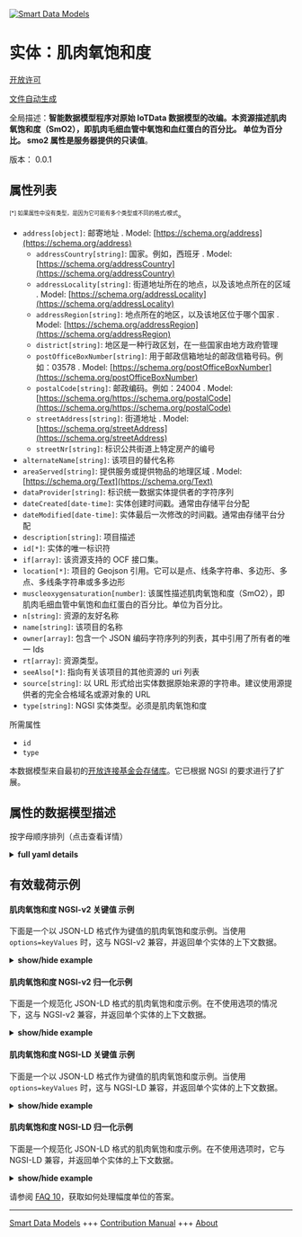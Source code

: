 <!-- 10-Header -->    
[![Smart Data Models](https://smartdatamodels.org/wp-content/uploads/2022/01/SmartDataModels_logo.png "Logo")](https://smartdatamodels.org)    
实体：肌肉氧饱和度    
=========<!-- /10-Header -->    
<!-- 15-License -->    
[开放许可](https://github.com/smart-data-models//dataModel.OCF/blob/master/MuscleOxygenSaturation/LICENSE.md)    
[文件自动生成](https://docs.google.com/presentation/d/e/2PACX-1vTs-Ng5dIAwkg91oTTUdt8ua7woBXhPnwavZ0FxgR8BsAI_Ek3C5q97Nd94HS8KhP-r_quD4H0fgyt3/pub?start=false&loop=false&delayms=3000#slide=id.gb715ace035_0_60)    
<!-- /15-License -->    
<!-- 20-Description -->    
全局描述：**智能数据模型程序对原始 IoTData 数据模型的改编。本资源描述肌肉氧饱和度（SmO2），即肌肉毛细血管中氧饱和血红蛋白的百分比。  单位为百分比。  smo2 属性是服务器提供的只读值**。    
版本： 0.0.1    
<!-- /20-Description -->    
<!-- 30-PropertiesList -->    
## 属性列表    
<sup><sub>[*] 如果属性中没有类型，是因为它可能有多个类型或不同的格式/模式</sub></sup>。    
- `address[object]`: 邮寄地址  . Model: [https://schema.org/address](https://schema.org/address)	- `addressCountry[string]`: 国家。例如，西班牙  . Model: [https://schema.org/addressCountry](https://schema.org/addressCountry)    
	- `addressLocality[string]`: 街道地址所在的地点，以及该地点所在的区域  . Model: [https://schema.org/addressLocality](https://schema.org/addressLocality)    
	- `addressRegion[string]`: 地点所在的地区，以及该地区位于哪个国家  . Model: [https://schema.org/addressRegion](https://schema.org/addressRegion)    
	- `district[string]`: 地区是一种行政区划，在一些国家由地方政府管理      
	- `postOfficeBoxNumber[string]`: 用于邮政信箱地址的邮政信箱号码。例如：03578  . Model: [https://schema.org/postOfficeBoxNumber](https://schema.org/postOfficeBoxNumber)    
	- `postalCode[string]`: 邮政编码。例如：24004  . Model: [https://schema.org/https://schema.org/postalCode](https://schema.org/https://schema.org/postalCode)    
	- `streetAddress[string]`: 街道地址  . Model: [https://schema.org/streetAddress](https://schema.org/streetAddress)    
	- `streetNr[string]`: 标识公共街道上特定房产的编号      
- `alternateName[string]`: 该项目的替代名称  - `areaServed[string]`: 提供服务或提供物品的地理区域  . Model: [https://schema.org/Text](https://schema.org/Text)- `dataProvider[string]`: 标识统一数据实体提供者的字符序列  - `dateCreated[date-time]`: 实体创建时间戳。通常由存储平台分配  - `dateModified[date-time]`: 实体最后一次修改的时间戳。通常由存储平台分配  - `description[string]`: 项目描述  - `id[*]`: 实体的唯一标识符  - `if[array]`: 该资源支持的 OCF 接口集。  - `location[*]`: 项目的 Geojson 引用。它可以是点、线条字符串、多边形、多点、多线条字符串或多多边形  - `muscleoxygensaturation[number]`: 该属性描述肌肉氧饱和度（SmO2），即肌肉毛细血管中氧饱和血红蛋白的百分比。单位为百分比。  - `n[string]`: 资源的友好名称  - `name[string]`: 该项目的名称  - `owner[array]`: 包含一个 JSON 编码字符序列的列表，其中引用了所有者的唯一 Ids  - `rt[array]`: 资源类型。  - `seeAlso[*]`: 指向有关该项目的其他资源的 uri 列表  - `source[string]`: 以 URL 形式给出实体数据原始来源的字符串。建议使用源提供者的完全合格域名或源对象的 URL  - `type[string]`: NGSI 实体类型。必须是肌肉氧饱和度  <!-- /30-PropertiesList -->    
<!-- 35-RequiredProperties -->    
所需属性    
- `id`  - `type`  <!-- /35-RequiredProperties -->    
<!-- 40-RequiredProperties -->    
本数据模型来自最初的[开放连接基金会存储库](https://github.com/openconnectivityfoundation/IoTDataModels)。它已根据 NGSI 的要求进行了扩展。    
<!-- /40-RequiredProperties -->    
<!-- 50-DataModelHeader -->    
## 属性的数据模型描述    
按字母顺序排列（点击查看详情）    
<!-- /50-DataModelHeader -->    
<!-- 60-ModelYaml -->    
<details><summary><strong>full yaml details</strong></summary>      
```yaml    
MuscleOxygenSaturation:      
  description: 'Smart Data Models Program adaptation of the original IoTData data Models. This Resource describes the muscle oxygen saturation (SmO2), which is the percentage of hemoglobin that is saturated with oxygen in the capillaries of a muscle.  The unit is percentage.  The smo2 Property is a read-only value that is provided by the server.'      
  properties:      
    address:      
      description: The mailing address      
      properties:      
        addressCountry:      
          description: 'The country. For example, Spain'      
          type: string      
          x-ngsi:      
            model: https://schema.org/addressCountry      
            type: Property      
        addressLocality:      
          description: 'The locality in which the street address is, and which is in the region'      
          type: string      
          x-ngsi:      
            model: https://schema.org/addressLocality      
            type: Property      
        addressRegion:      
          description: 'The region in which the locality is, and which is in the country'      
          type: string      
          x-ngsi:      
            model: https://schema.org/addressRegion      
            type: Property      
        district:      
          description: 'A district is a type of administrative division that, in some countries, is managed by the local government'      
          type: string      
          x-ngsi:      
            type: Property      
        postOfficeBoxNumber:      
          description: 'The post office box number for PO box addresses. For example, 03578'      
          type: string      
          x-ngsi:      
            model: https://schema.org/postOfficeBoxNumber      
            type: Property      
        postalCode:      
          description: 'The postal code. For example, 24004'      
          type: string      
          x-ngsi:      
            model: https://schema.org/https://schema.org/postalCode      
            type: Property      
        streetAddress:      
          description: The street address      
          type: string      
          x-ngsi:      
            model: https://schema.org/streetAddress      
            type: Property      
        streetNr:      
          description: Number identifying a specific property on a public street      
          type: string      
          x-ngsi:      
            type: Property      
      type: object      
      x-ngsi:      
        model: https://schema.org/address      
        type: Property      
    alternateName:      
      description: An alternative name for this item      
      type: string      
      x-ngsi:      
        type: Property      
    areaServed:      
      description: The geographic area where a service or offered item is provided      
      type: string      
      x-ngsi:      
        model: https://schema.org/Text      
        type: Property      
    dataProvider:      
      description: A sequence of characters identifying the provider of the harmonised data entity      
      type: string      
      x-ngsi:      
        type: Property      
    dateCreated:      
      description: Entity creation timestamp. This will usually be allocated by the storage platform      
      format: date-time      
      type: string      
      x-ngsi:      
        type: Property      
    dateModified:      
      description: Timestamp of the last modification of the entity. This will usually be allocated by the storage platform      
      format: date-time      
      type: string      
      x-ngsi:      
        type: Property      
    description:      
      description: A description of this item      
      type: string      
      x-ngsi:      
        type: Property      
    id:      
      anyOf:      
        - description: Identifier format of any NGSI entity      
          maxLength: 256      
          minLength: 1      
          pattern: ^[\w\-\.\{\}\$\+\*\[\]`|~^@!,:\\]+$      
          type: string      
          x-ngsi:      
            type: Property      
        - description: Identifier format of any NGSI entity      
          format: uri      
          type: string      
          x-ngsi:      
            type: Property      
      description: Unique identifier of the entity      
      x-ngsi:      
        type: Property      
    if:      
      description: The OCF Interface set supported by this Resource.      
      items:      
        enum:      
          - oic.if.s      
          - oic.if.baseline      
        type: string      
      minItems: 1      
      readOnly: true      
      type: array      
      uniqueItems: true      
      x-ngsi:      
        type: Property      
    location:      
      description: 'Geojson reference to the item. It can be Point, LineString, Polygon, MultiPoint, MultiLineString or MultiPolygon'      
      oneOf:      
        - description: Geojson reference to the item. Point      
          properties:      
            bbox:      
              items:      
                type: number      
              minItems: 4      
              type: array      
            coordinates:      
              items:      
                type: number      
              minItems: 2      
              type: array      
            type:      
              enum:      
                - Point      
              type: string      
          required:      
            - type      
            - coordinates      
          title: GeoJSON Point      
          type: object      
          x-ngsi:      
            type: GeoProperty      
        - description: Geojson reference to the item. LineString      
          properties:      
            bbox:      
              items:      
                type: number      
              minItems: 4      
              type: array      
            coordinates:      
              items:      
                items:      
                  type: number      
                minItems: 2      
                type: array      
              minItems: 2      
              type: array      
            type:      
              enum:      
                - LineString      
              type: string      
          required:      
            - type      
            - coordinates      
          title: GeoJSON LineString      
          type: object      
          x-ngsi:      
            type: GeoProperty      
        - description: Geojson reference to the item. Polygon      
          properties:      
            bbox:      
              items:      
                type: number      
              minItems: 4      
              type: array      
            coordinates:      
              items:      
                items:      
                  items:      
                    type: number      
                  minItems: 2      
                  type: array      
                minItems: 4      
                type: array      
              type: array      
            type:      
              enum:      
                - Polygon      
              type: string      
          required:      
            - type      
            - coordinates      
          title: GeoJSON Polygon      
          type: object      
          x-ngsi:      
            type: GeoProperty      
        - description: Geojson reference to the item. MultiPoint      
          properties:      
            bbox:      
              items:      
                type: number      
              minItems: 4      
              type: array      
            coordinates:      
              items:      
                items:      
                  type: number      
                minItems: 2      
                type: array      
              type: array      
            type:      
              enum:      
                - MultiPoint      
              type: string      
          required:      
            - type      
            - coordinates      
          title: GeoJSON MultiPoint      
          type: object      
          x-ngsi:      
            type: GeoProperty      
        - description: Geojson reference to the item. MultiLineString      
          properties:      
            bbox:      
              items:      
                type: number      
              minItems: 4      
              type: array      
            coordinates:      
              items:      
                items:      
                  items:      
                    type: number      
                  minItems: 2      
                  type: array      
                minItems: 2      
                type: array      
              type: array      
            type:      
              enum:      
                - MultiLineString      
              type: string      
          required:      
            - type      
            - coordinates      
          title: GeoJSON MultiLineString      
          type: object      
          x-ngsi:      
            type: GeoProperty      
        - description: Geojson reference to the item. MultiLineString      
          properties:      
            bbox:      
              items:      
                type: number      
              minItems: 4      
              type: array      
            coordinates:      
              items:      
                items:      
                  items:      
                    items:      
                      type: number      
                    minItems: 2      
                    type: array      
                  minItems: 4      
                  type: array      
                type: array      
              type: array      
            type:      
              enum:      
                - MultiPolygon      
              type: string      
          required:      
            - type      
            - coordinates      
          title: GeoJSON MultiPolygon      
          type: object      
          x-ngsi:      
            type: GeoProperty      
      x-ngsi:      
        type: GeoProperty      
    muscleoxygensaturation:      
      description: 'This Property describes the muscle oxygen saturation (SmO2), which is the percentage of hemoglobin that is saturated with oxygen in the capillaries of a muscle. The unit is percentage.'      
      maximum: 100      
      minimum: 0      
      readOnly: true      
      type: number      
      x-ngsi:      
        type: Property      
    n:      
      description: Friendly name of the Resource      
      maxLength: 64      
      readOnly: true      
      type: string      
      x-ngsi:      
        type: Property      
    name:      
      description: The name of this item      
      type: string      
      x-ngsi:      
        type: Property      
    owner:      
      description: A List containing a JSON encoded sequence of characters referencing the unique Ids of the owner(s)      
      items:      
        anyOf:      
          - description: Identifier format of any NGSI entity      
            maxLength: 256      
            minLength: 1      
            pattern: ^[\w\-\.\{\}\$\+\*\[\]`|~^@!,:\\]+$      
            type: string      
            x-ngsi:      
              type: Property      
          - description: Identifier format of any NGSI entity      
            format: uri      
            type: string      
            x-ngsi:      
              type: Property      
        description: Unique identifier of the entity      
        x-ngsi:      
          type: Property      
      type: array      
      x-ngsi:      
        type: Property      
    rt:      
      description: The Resource Type.      
      items:      
        enum:      
          - oic.r.muscleoxygensaturation      
        type: string      
      minItems: 1      
      readOnly: true      
      type: array      
      uniqueItems: true      
      x-ngsi:      
        type: Property      
    seeAlso:      
      description: list of uri pointing to additional resources about the item      
      oneOf:      
        - items:      
            format: uri      
            type: string      
          minItems: 1      
          type: array      
        - format: uri      
          type: string      
      x-ngsi:      
        type: Property      
    source:      
      description: 'A sequence of characters giving the original source of the entity data as a URL. Recommended to be the fully qualified domain name of the source provider, or the URL to the source object'      
      type: string      
      x-ngsi:      
        type: Property      
    type:      
      description: NGSI entity type. It has to be MuscleOxygenSaturation      
      enum:      
        - MuscleOxygenSaturation      
      type: string      
      x-ngsi:      
        type: Property      
  required:      
    - id      
    - type      
  type: object      
  x-derived-from: https://github.com/OpenInterConnect/IoTDataModels/blob/master/MuscleOxygenSaturationResURI.swagger.json      
  x-disclaimer: 'Redistribution and use in source and binary forms, with or without modification, are permitted  provided that the license conditions are met. Copyleft (c) 2022 Contributors to Smart Data Models Program'      
  x-license-url: https://github.com/smart-data-models/dataModel.OCF/blob/master/MuscleOxygenSaturation/LICENSE.md      
  x-model-schema: https://smart-data-models.github.io/dataModel.IoTDataModels/MuscleOxygenSaturation/schema.json      
  x-model-tags: OCF      
  x-version: 0.0.1      
```    
</details>      
<!-- /60-ModelYaml -->    
<!-- 70-MiddleNotes -->    
<!-- /70-MiddleNotes -->    
<!-- 80-Examples -->    
## 有效载荷示例    
#### 肌肉氧饱和度 NGSI-v2 关键值 示例    
下面是一个以 JSON-LD 格式作为键值的肌肉氧饱和度示例。当使用 `options=keyValues` 时，这与 NGSI-v2 兼容，并返回单个实体的上下文数据。    
<details><summary><strong>show/hide example</strong></summary>      
```json  
{  
  "id": "urn:ngsi-ld:MuscleOxygenSaturation:id:MTWT:28907643",  
  "dateCreated": "1996-06-23T09:43:32Z",  
  "dateModified": "2009-03-27T18:29:11Z",  
  "source": "Sign understand power education. Ever also blue range none.",  
  "name": "Yourself Democrat college start stage you leg.",  
  "alternateName": "Measure candidate your agree father audience attorney. Hit produce need once work",  
  "description": "Around senior forget treatment family hour if. Fall effort now sign book level.",  
  "dataProvider": "Clearly simple civil site great week better. Tv effort situation military way young. Box become however co",  
  "owner": [  
    "urn:ngsi-ld:MuscleOxygenSaturation:items:TVUV:17185482",  
    "urn:ngsi-ld:MuscleOxygenSaturation:items:JQNG:29889794"  
  ],  
  "seeAlso": [  
    "urn:ngsi-ld:MuscleOxygenSaturation:items:OPKU:41094765"  
  ],  
  "location": {  
    "type": "Point",  
    "coordinates": [  
      71.7190375,  
      -58.523052  
    ]  
  },  
  "address": {  
    "streetAddress": "Form ag",  
    "addressLocality": "Condition size feeling attack bit fall. Shou",  
    "addressRegion": "Forget establish it million majority above support. Approach people himself plant weight certainly.",  
    "addressCountry": "Lawyer modern take poor tonight ok without. Evening meet at under caus",  
    "postalCode": "Expert kid teacher view for guess market. Nature analysis receive design let few upon. Cause hard treatment order tree line news.",  
    "postOfficeBoxNumber": "Number ground student ",  
    "streetNr": "Little mission stoc",  
    "district": "List per ever use. Body provide page adult. Likely situation court well wide."  
  },  
  "areaServed": "Play idea benefit hope. Guess expert and network threat make. Mr drop turn next. Concern deal loss social trial kid.",  
  "muscleoxygensaturation": 27.7,  
  "rt": [  
    "oic.r.muscleoxygensaturation"  
  ],  
  "n": "Coach it fac",  
  "if": [  
    "oic.if.s"  
  ],  
  "type": "MuscleOxygenSaturation"  
}  
```  
</details>    
#### 肌肉氧饱和度 NGSI-v2 归一化示例    
下面是一个规范化 JSON-LD 格式的肌肉氧饱和度示例。在不使用选项的情况下，这与 NGSI-v2 兼容，并返回单个实体的上下文数据。    
<details><summary><strong>show/hide example</strong></summary>      
```json  
{  
  "id": "urn:ngsi-ld:MuscleOxygenSaturation:id:MTWT:28907643",  
  "dateCreated": {  
    "type": "DateTime",  
    "value": "1996-06-23T09:43:32Z"  
  },  
  "dateModified": {  
    "type": "DateTime",  
    "value": "2009-03-27T18:29:11Z"  
  },  
  "source": {  
    "type": "Text",  
    "value": "Sign understand power education. Ever also blue range none."  
  },  
  "name": {  
    "type": "Text",  
    "value": "Yourself Democrat college start stage you leg."  
  },  
  "alternateName": {  
    "type": "Text",  
    "value": "Measure candidate your agree father audience attorney. Hit produce need once work"  
  },  
  "description": {  
    "type": "Text",  
    "value": "Around senior forget treatment family hour if. Fall effort now sign book level."  
  },  
  "dataProvider": {  
    "type": "Text",  
    "value": "Clearly simple civil site great week better. Tv effort situation military way young. Box become however co"  
  },  
  "owner": {  
    "type": "StructuredValue",  
    "value": [  
      "urn:ngsi-ld:MuscleOxygenSaturation:items:TVUV:17185482",  
      "urn:ngsi-ld:MuscleOxygenSaturation:items:JQNG:29889794"  
    ]  
  },  
  "seeAlso": {  
    "type": "StructuredValue",  
    "value": [  
      "urn:ngsi-ld:MuscleOxygenSaturation:items:OPKU:41094765"  
    ]  
  },  
  "location": {  
    "type": "geo:json",  
    "value": {  
      "type": "Point",  
      "coordinates": [  
        71.7190375,  
        -58.523052  
      ]  
    }  
  },  
  "address": {  
    "type": "StructuredValue",  
    "value": {  
      "streetAddress": "Form ag",  
      "addressLocality": "Condition size feeling attack bit fall. Shou",  
      "addressRegion": "Forget establish it million majority above support. Approach people himself plant weight certainly.",  
      "addressCountry": "Lawyer modern take poor tonight ok without. Evening meet at under caus",  
      "postalCode": "Expert kid teacher view for guess market. Nature analysis receive design let few upon. Cause hard treatment order tree line news.",  
      "postOfficeBoxNumber": "Number ground student ",  
      "streetNr": "Little mission stoc",  
      "district": "List per ever use. Body provide page adult. Likely situation court well wide."  
    }  
  },  
  "areaServed": {  
    "type": "Text",  
    "value": "Play idea benefit hope. Guess expert and network threat make. Mr drop turn next. Concern deal loss social trial kid."  
  },  
  "muscleoxygensaturation": {  
    "type": "Number",  
    "value": 27.7  
  },  
  "rt": {  
    "type": "StructuredValue",  
    "value": [  
      "oic.r.muscleoxygensaturation"  
    ]  
  },  
  "n": {  
    "type": "Text",  
    "value": "Coach it fac"  
  },  
  "if": {  
    "type": "StructuredValue",  
    "value": [  
      "oic.if.s"  
    ]  
  },  
  "type": "MuscleOxygenSaturation"  
}  
```  
</details>    
#### 肌肉氧饱和度 NGSI-LD 关键值 示例    
下面是一个以 JSON-LD 格式作为键值的肌肉氧饱和度示例。当使用 `options=keyValues` 时，这与 NGSI-LD 兼容，并返回单个实体的上下文数据。    
<details><summary><strong>show/hide example</strong></summary>      
```json  
{  
  "id": "urn:ngsi-ld:MuscleOxygenSaturation:id:MTWT:28907643",  
  "dateCreated": "1996-06-23T09:43:32Z",  
  "dateModified": "2009-03-27T18:29:11Z",  
  "source": "Sign understand power education. Ever also blue range none.",  
  "name": "Yourself Democrat college start stage you leg.",  
  "alternateName": "Measure candidate your agree father audience attorney. Hit produce need once work",  
  "description": "Around senior forget treatment family hour if. Fall effort now sign book level.",  
  "dataProvider": "Clearly simple civil site great week better. Tv effort situation military way young. Box become however co",  
  "owner": [  
    "urn:ngsi-ld:MuscleOxygenSaturation:items:TVUV:17185482",  
    "urn:ngsi-ld:MuscleOxygenSaturation:items:JQNG:29889794"  
  ],  
  "seeAlso": [  
    "urn:ngsi-ld:MuscleOxygenSaturation:items:OPKU:41094765"  
  ],  
  "location": {  
    "type": "Point",  
    "coordinates": [  
      71.7190375,  
      -58.523052  
    ]  
  },  
  "address": {  
    "streetAddress": "Form ag",  
    "addressLocality": "Condition size feeling attack bit fall. Shou",  
    "addressRegion": "Forget establish it million majority above support. Approach people himself plant weight certainly.",  
    "addressCountry": "Lawyer modern take poor tonight ok without. Evening meet at under caus",  
    "postalCode": "Expert kid teacher view for guess market. Nature analysis receive design let few upon. Cause hard treatment order tree line news.",  
    "postOfficeBoxNumber": "Number ground student ",  
    "streetNr": "Little mission stoc",  
    "district": "List per ever use. Body provide page adult. Likely situation court well wide."  
  },  
  "areaServed": "Play idea benefit hope. Guess expert and network threat make. Mr drop turn next. Concern deal loss social trial kid.",  
  "muscleoxygensaturation": 27.7,  
  "rt": [  
    "oic.r.muscleoxygensaturation"  
  ],  
  "n": "Coach it fac",  
  "if": [  
    "oic.if.s"  
  ],  
  "type": "MuscleOxygenSaturation",  
  "@context": [  
    "https://smartdatamodels.org/context.jsonld"  
  ]  
}  
```  
</details>    
#### 肌肉氧饱和度 NGSI-LD 归一化示例    
下面是一个规范化 JSON-LD 格式的肌肉氧饱和度示例。在不使用选项时，它与 NGSI-LD 兼容，并返回单个实体的上下文数据。    
<details><summary><strong>show/hide example</strong></summary>      
```json  
{  
    "id": "urn:ngsi-ld:MuscleOxygenSaturation:id:MTWT:28907643",  
    "dateCreated": {  
        "type": "Property",  
        "value": {  
            "@type": "DateTime",  
            "@value": "1996-06-23T09:43:32Z"  
        }  
    },  
    "dateModified": {  
        "type": "Property",  
        "value": {  
            "@type": "DateTime",  
            "@value": "2009-03-27T18:29:11Z"  
        }  
    },  
    "source": {  
        "type": "Property",  
        "value": "Sign understand power education. Ever also blue range none."  
    },  
    "name": {  
        "type": "Property",  
        "value": "Yourself Democrat college start stage you leg."  
    },  
    "alternateName": {  
        "type": "Property",  
        "value": "Measure candidate your agree father audience attorney. Hit produce need once work"  
    },  
    "description": {  
        "type": "Property",  
        "value": "Around senior forget treatment family hour if. Fall effort now sign book level."  
    },  
    "dataProvider": {  
        "type": "Property",  
        "value": "Clearly simple civil site great week better. Tv effort situation military way young. Box become however co"  
    },  
    "owner": {  
        "type": "Property",  
        "value": [  
            "urn:ngsi-ld:MuscleOxygenSaturation:items:TVUV:17185482",  
            "urn:ngsi-ld:MuscleOxygenSaturation:items:JQNG:29889794"  
        ]  
    },  
    "seeAlso": {  
        "type": "Property",  
        "value": [  
            "urn:ngsi-ld:MuscleOxygenSaturation:items:OPKU:41094765"  
        ]  
    },  
    "location": {  
        "type": "GeoProperty",  
        "value": {  
            "type": "Point",  
            "coordinates": [  
                71.7190375,  
                -58.523052  
            ]  
        }  
    },  
    "address": {  
        "type": "Property",  
        "value": {  
            "streetAddress": "Form ag",  
            "addressLocality": "Condition size feeling attack bit fall. Shou",  
            "addressRegion": "Forget establish it million majority above support. Approach people himself plant weight certainly.",  
            "addressCountry": "Lawyer modern take poor tonight ok without. Evening meet at under caus",  
            "postalCode": "Expert kid teacher view for guess market. Nature analysis receive design let few upon. Cause hard treatment order tree line news.",  
            "postOfficeBoxNumber": "Number ground student ",  
            "streetNr": "Little mission stoc",  
            "district": "List per ever use. Body provide page adult. Likely situation court well wide."  
        }  
    },  
    "areaServed": {  
        "type": "Property",  
        "value": "Play idea benefit hope. Guess expert and network threat make. Mr drop turn next. Concern deal loss social trial kid."  
    },  
    "muscleoxygensaturation": {  
        "type": "Property",  
        "value": 27.7  
    },  
    "rt": {  
        "type": "Property",  
        "value": [  
            "oic.r.muscleoxygensaturation"  
        ]  
    },  
    "n": {  
        "type": "Property",  
        "value": "Coach it fac"  
    },  
    "if": {  
        "type": "Property",  
        "value": [  
            "oic.if.s"  
        ]  
    },  
    "type": "MuscleOxygenSaturation",  
    "@context": [  
        "https://smartdatamodels.org/context.jsonld"  
    ]  
}  
```  
</details><!-- /80-Examples -->    
<!-- 90-FooterNotes -->    
<!-- /90-FooterNotes -->    
<!-- 95-Units -->    
请参阅 [FAQ 10](https://smartdatamodels.org/index.php/faqs/)，获取如何处理幅度单位的答案。    
<!-- /95-Units -->    
<!-- 97-LastFooter -->    
---    
[Smart Data Models](https://smartdatamodels.org) +++ [Contribution Manual](https://bit.ly/contribution_manual) +++ [About](https://bit.ly/Introduction_SDM)<!-- /97-LastFooter -->    

